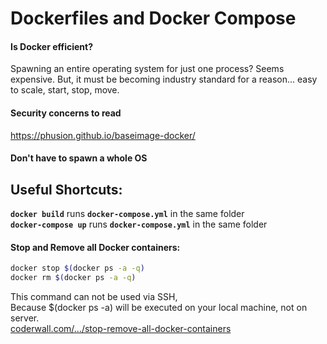 # Dockerfiles and Docker Compose       
       
#### Is Docker efficient?       
Spawning an entire operating system for just one process? Seems expensive. But, it must be becoming industry standard for a reason... easy to scale, start, stop, move.       
       
#### Security concerns to read       
https://phusion.github.io/baseimage-docker/       
       
#### Don't have to spawn a whole OS       
       
       
## Useful Shortcuts:       
**`docker build`** runs **`docker-compose.yml`** in the same folder       
**`docker-compose up`** runs **`docker-compose.yml`** in the same folder       
       
#### Stop and Remove all Docker containers:       
```bash       
docker stop $(docker ps -a -q)       
docker rm $(docker ps -a -q)       
```       
This command can not be used via SSH,       
Because $(docker ps -a) will be executed on your local machine, not on server.       
[coderwall.com/.../stop-remove-all-docker-containers](https://coderwall.com/p/ewk0mq/stop-remove-all-docker-containers)       
       
